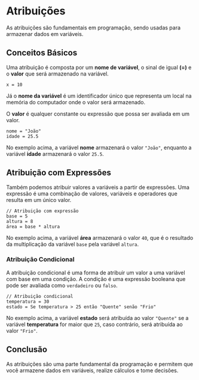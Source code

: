 # Atribuições

As atribuições são fundamentais em programação, sendo usadas para armazenar dados em variáveis.

## Conceitos Básicos

Uma atribuição é composta por um <strong>nome de variável</strong>, o sinal de igual <strong>(=)</strong> e o <strong>valor</strong> que será armazenado na variável.
```
x = 10
```

Já o <strong>nome da variável</strong> é um identificador único que representa um local na memória do computador onde o valor será armazenado.

O <strong>valor</strong> é qualquer constante ou expressão que possa ser avaliada em um valor.
```
nome = "João"
idade = 25.5
```
No exemplo acima, a variável <strong>nome</strong> armazenará o valor `"João"`, enquanto a variável <strong>idade</strong> armazenará o valor `25.5`.

## Atribuição com Expressões

Também podemos atribuir valores a variáveis a partir de expressões. Uma expressão é uma combinação de valores, variáveis e operadores que resulta em um único valor.
```
// Atribuição com expressão
base = 5
altura = 8
área = base * altura
```
No exemplo acima, a variável <strong>área</strong> armazenará o valor `40`, que é o resultado da multiplicação da variável `base` pela variável `altura`.


### Atribuição Condicional

A atribuição condicional é uma forma de atribuir um valor a uma variável com base em uma condição. A condição é uma expressão booleana que pode ser avaliada como `verdadeiro` ou `falso`.
```
// Atribuição condicional
temperatura = 30
estado = Se temperatura > 25 então "Quente" senão "Frio"
```
No exemplo acima, a variável <strong>estado</strong> será atribuída ao valor `"Quente"` se a variável <strong>temperatura</strong> for maior que `25`, caso contrário, será atribuída ao valor `"Frio"`.

## Conclusão

As atribuições são uma parte fundamental da programação e permitem que você armazene dados em variáveis, realize cálculos e tome decisões.
